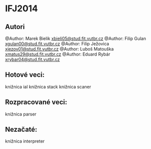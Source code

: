 IFJ2014
=======

Autori
------
@Author: Marek Bielik		xbieli05@stud.fit.vutbr.cz
@Author: Filip Gulan		xgulan00@stud.fit.vutbr.cz
@Author: Filip Ježovica	xjezov01@stud.fit.vutbr.cz
@Author: Luboš Matouška	xmatus29@stud.fit.vutbr.cz
@Author: Eduard Rybár		xrybar04@stud.fit.vutbr.cz
  
Hotové veci:
------------
knižnica ial
knižnica stack
knižnica scaner

Rozpracované veci:
------------------
knižnica parser

Nezačaté:
---------
knižnica interpreter
